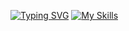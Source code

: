 [![Typing SVG](https://readme-typing-svg.demolab.com?font=Ubuntu&weight=600&size=25&pause=1000&color=000000&width=435&lines=Hi%F0%9F%91%8B+I'm+Naru%F0%9F%A7%B8)](https://git.io/typing-svg)
[![My Skills](https://skillicons.dev/icons?i=py,figma&theme=light&perline=3)](https://skillicons.dev)